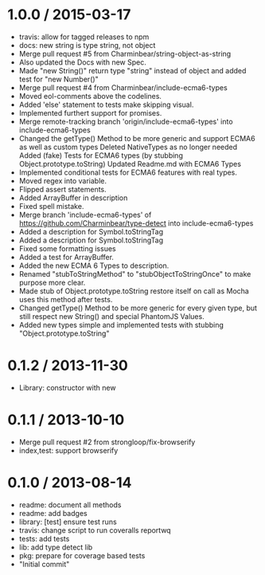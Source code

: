 1.0.0 / 2015-03-17
==================

  * travis: allow for tagged releases to npm
  * docs: new string is type string, not object
  * Merge pull request #5 from Charminbear/string-object-as-string
  * Also updated the Docs with new Spec.
  * Made "new String()" return type "string" instead of object and added test for "new Number()"
  * Merge pull request #4 from Charminbear/include-ecma6-types
  * Moved eol-comments above the codelines.
  * Added 'else' statement to tests make skipping visual.
  * Implemented furthert support for promises.
  * Merge remote-tracking branch 'origin/include-ecma6-types' into include-ecma6-types
  * Changed the getType() Method to be more generic and support ECMA6 as well as custom types Deleted NativeTypes as no longer needed Added (fake) Tests for ECMA6 types (by stubbing Object.prototype.toString) Updated Readme.md with ECMA6 Types
  * Implemented conditional tests for ECMA6 features with real types.
  * Moved regex into variable.
  * Flipped assert statements.
  * Added ArrayBuffer in description
  * Fixed spell mistake.
  * Merge branch 'include-ecma6-types' of https://github.com/Charminbear/type-detect into include-ecma6-types
  * Added a description for Symbol.toStringTag
  * Added a description for Symbol.toStringTag
  * Fixed some formatting issues
  * Added a test for ArrayBuffer.
  * Added the new ECMA 6 Types to description.
  * Renamed "stubToStringMethod" to "stubObjectToStringOnce" to make purpose more clear.
  * Made stub of Object.prototype.toString restore itself on call as Mocha uses this method after tests.
  * Changed getType() Method to be more generic for every given type, but still respect new String() and special PhantomJS Values.
  * Added new types simple and implemented tests with stubbing "Object.prototype.toString"

0.1.2 / 2013-11-30
==================

 * Library: constructor with new

0.1.1 / 2013-10-10
==================

 * Merge pull request #2 from strongloop/fix-browserify
 * index,test: support browserify

0.1.0 / 2013-08-14
==================

 * readme: document all methods
 * readme: add badges
 * library: [test] ensure test runs
 * travis: change script to run coveralls reportwq
 * tests: add tests
 * lib: add type detect lib
 * pkg: prepare for coverage based tests
 * "Initial commit"
